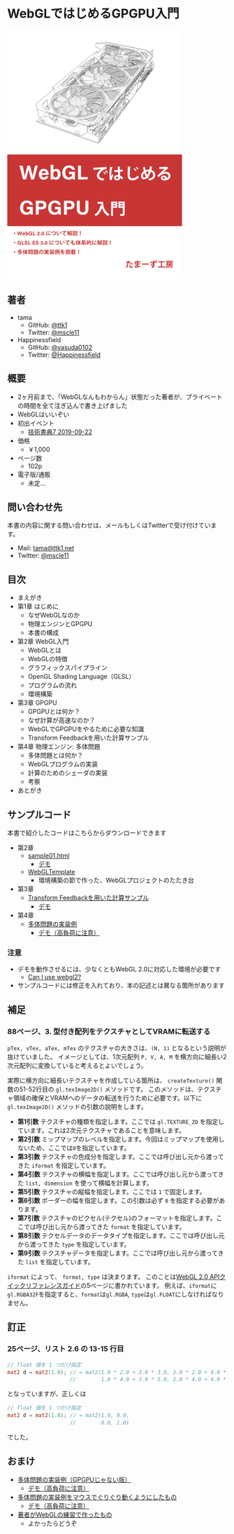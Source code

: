 # WebGLではじめるGPGPU入門

![カバー](./cover.png)

## 著者

* tama
  * GitHub: [@ttk1](https://github.com/ttk1)
  * Twitter: [@mscle11](https://twitter.com/mscle11)
* Happinessfield
  * GitHub: [@yasuda0102](https://github.com/yasuda0102)
  * Twitter: [@Happinessfield](https://twitter.com/Happinessfield)

## 概要

* 2ヶ月前まで、「WebGLなんもわからん」状態だった著者が、プライベートの時間を全て注ぎ込んで書き上げました
* WebGLはいいぞい
* 初出イベント
  * [技術書典7 2019-09-22](https://techbookfest.org/event/tbf07/circle/5088651352473600)
* 価格
  * ￥1,000
* ページ数
  * 102p
* 電子版/通販
  * 未定...

## 問い合わせ先

本書の内容に関する問い合わせは、メールもしくはTwitterで受け付けています。

* Mail: [tama@ttk1.net](mailto:tama@ttk1.net)
* Twitter: [@mscle11](https://twitter.com/mscle11)

## 目次

* まえがき
* 第1章 はじめに
  * なぜWebGLなのか
  * 物理エンジンとGPGPU
  * 本書の構成
* 第2章 WebGL入門
  * WebGLとは
  * WebGLの特徴
  * グラフィックスパイプライン
  * OpenGL Shading Language（GLSL）
  * プログラムの流れ
  * 環境構築
* 第3章 GPGPU
  * GPGPUとは何か？
  * なぜ計算が高速なのか？
  * WebGLでGPGPUをやるために必要な知識
  * Transform Feedbackを用いた計算サンプル
* 第4章 物理エンジン: 多体問題
  * 多体問題とは何か？
  * WebGLプログラムの実装
  * 計算のためのシェーダの実装
  * 考察
* あとがき

## サンプルコード

本書で紹介したコードはこちらからダウンロードできます

* 第2章
  * [sample01.html](https://github.com/ttk1/tamas-workshop/tree/master/m2tb/demo/sample01.html)
    * [デモ](./demo/sample01.html)
  * [WebGLTemplate](https://github.com/ttk1/WebGLTemplate)
    * 環境構築の節で作った、WebGLプロジェクトのたたき台
* 第3章
  * [Transform Feedbackを用いた計算サンプル](https://github.com/ttk1/TransformFeedbackSample)
    * [デモ](./demo/sample02.html)
* 第4章
  * [多体問題の実装例](https://github.com/ttk1/n-body)
    * [デモ（高負荷に注意）](./demo/sample03.html)

### 注意

* デモを動作させるには、少なくともWebGL 2.0に対応した環境が必要です
  * [Can I use webgl2?](https://caniuse.com/#search=webgl2)
* サンプルコードには修正を入れており、本の記述とは異なる箇所があります

## 補足

### 88ページ、3. 型付き配列をテクスチャとしてVRAMに転送する

`pTex, vTex, aTex, mTex` のテクスチャの大きさは、`(N, 1)` となるという説明が抜けていました。
イメージとしては、1次元配列 `P, V, A, M` を横方向に細長い2次元配列に変換していると考えるとよいでしょう。

実際に横方向に細長いテクスチャを作成している箇所は、 `createTexture()` 関数の51-52行目の `gl.texImage2D()` メソッドです。
このメソッドは、テクスチャ領域の確保とVRAMへのデータの転送を行うために必要です。以下に `gl.texImage2D()` メソッドの引数の説明をします。

- **第1引数** テクスチャの種類を指定します。ここでは `gl.TEXTURE_2D` を指定しています。これは2次元テクスチャであることを意味します。
- **第2引数** ミップマップのレベルを指定します。今回はミップマップを使用しないため、ここでは`0`を指定しています。
- **第3引数** テクスチャの色成分を指定します。ここでは呼び出し元から渡ってきた `iformat` を指定しています。
- **第4引数** テクスチャの横幅を指定します。ここでは呼び出し元から渡ってきた `list, dimension` を使って横幅を計算します。
- **第5引数** テクスチャの縦幅を指定します。ここでは `1` で固定します。
- **第6引数** ボーダーの幅を指定します。この引数は必ず `0` を指定する必要があります。
- **第7引数** テクスチャのピクセル(テクセル)のフォーマットを指定します。ここでは呼び出し元から渡ってきた `format` を指定しています。
- **第8引数** テクセルデータのデータタイプを指定します。ここでは呼び出し元から渡ってきた `type` を指定しています。
- **第9引数** テクスチャデータを指定します。ここでは呼び出し元から渡ってきた `list` を指定しています。

`iformat` によって、 `format, type` は決まります。
このことは[WebGL 2.0 APIクイックリファレンスガイド](https://www.khronos.org/files/webgl20-reference-guide.pdf)の5ページに書かれています。
例えば、`iformat`に`gl.RGBA32F`を指定すると、`format`は`gl.RGBA`, `type`は`gl.FLOAT`にしなければなりません。

## 訂正

### 25ページ、リスト 2.6 の 13-15 行目

```glsl
// float 値を 1 つだけ指定
mat2 d = mat2(1.0); // = mat2(1.0 * 2.0 + 3.0 * 3.0, 2.0 * 2.0 + 4.0 * 3.0,
                    //        1.0 * 4.0 + 3.0 * 5.0, 2.0 * 4.0 + 4.0 * 5.0)
```

となっていますが、正しくは

```glsl
// float 値を 1 つだけ指定
mat2 d = mat2(1.0); // = mat2(1.0, 0.0,
                    //        0.0, 1.0)
```

でした。

## おまけ

* [多体問題の実装例（GPGPUじゃない版）](https://github.com/ttk1/n-body-js)
  * [デモ（高負荷に注意）](./demo/sample04.html)
* [多体問題の実装例をマウスでぐりぐり動くようにしたもの](https://github.com/ttk1/n-body-3d)
  * [デモ（高負荷に注意）](./demo/sample05.html)
* [著者がWebGLの練習で作ったもの](https://wglp.ttk1.dev/)
  * よかったらどうぞ
